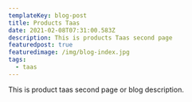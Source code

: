 ```yaml
---
templateKey: blog-post
title: Products Taas
date: 2021-02-08T07:31:00.583Z
description: This is products Taas second page
featuredpost: true
featuredimage: /img/blog-index.jpg
tags:
  - taas
---
```

This is product taas second page or blog description.